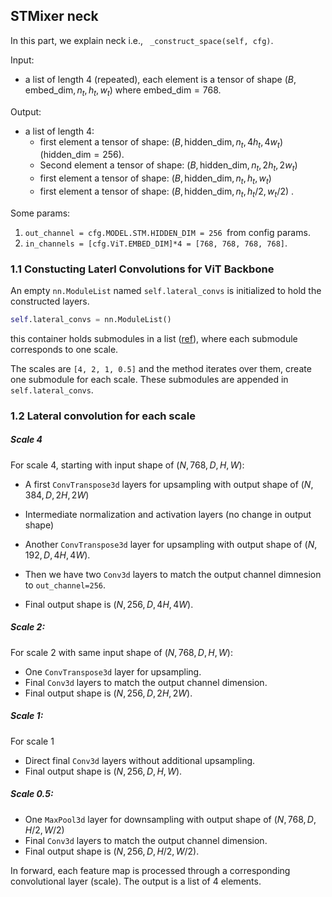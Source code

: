 ## STMixer neck

In this part, we explain neck  i.e., ` _construct_space(self, cfg)`.

Input:

* a list of length 4 (repeated), each element is a tensor of shape $(B, \text{embed_dim}, n_t,h_t,w_t)$ where $\text{embed_dim}=768$.

Output:

* a list of length 4:
  * first element a tensor of shape: $(B, \text{hidden_dim}, n_t, 4h_t, 4w_t)$ ($\text{hidden_dim} = 256$).
  * Second element a tensor of shape: $(B, \text{hidden_dim}, n_t, 2h_t, 2w_t)$ 
  * first element a tensor of shape: $(B, \text{hidden_dim}, n_t, h_t, w_t)$ 
  * first element a tensor of shape: $(B, \text{hidden_dim}, n_t, h_t/2, w_t/2)$ .

Some params:

1. `out_channel = cfg.MODEL.STM.HIDDEN_DIM = 256 `from config params.
2. `in_channels = [cfg.ViT.EMBED_DIM]*4 = [768, 768, 768, 768]`.

### 1.1 Constucting Laterl Convolutions for ViT Backbone

An empty `nn.ModuleList` named `self.lateral_convs` is initialized to hold the constructed layers.

```python
self.lateral_convs = nn.ModuleList()
```

this container holds submodules in a list ([ref](https://github.com/FrancescoSaverioZuppichini/Pytorch-how-and-when-to-use-Module-Sequential-ModuleList-and-ModuleDict)), where each submodule corresponds to one scale.

The scales are `[4, 2, 1, 0.5]` and the method iterates over them, create one submodule for each scale. These submodules are appended in `self.lateral_convs`.

### 1.2 Lateral convolution for each scale

##### Scale 4

For scale 4, starting with input shape of $(N, 768, D, H, W)$:

- A first `ConvTranspose3d` layers for upsampling with output shape of ($N, 384, D, 2H, 2W$)
- Intermediate normalization and activation layers (no change in output shape)
- Another `ConvTranspose3d` layer for upsampling with output shape of $(N, 192, D, 4H, 4W)$.

- Then we have two  `Conv3d` layers to match the output channel dimnesion to `out_channel=256`.
- Final output shape is $(N, 256, D, 4H, 4W)$.

##### Scale 2:

For scale 2 with same input shape of  $(N, 768, D, H, W)$:

- One `ConvTranspose3d` layer for upsampling.
- Final `Conv3d` layers to match the output channel dimension.
- Final output shape is $(N, 256, D, 2H, 2W)$.

##### Scale 1:

For scale 1

- Direct final `Conv3d` layers without additional upsampling.
- Final output shape is $(N, 256, D, H, W)$.

##### Scale 0.5:

- One `MaxPool3d` layer for downsampling with output shape of $(N, 768, D, H/2, W/2)$
- Final `Conv3d` layers to match the output channel dimension.
- Final output shape is $(N,256,D,H/2,W/2)$.

In forward, each feature map is processed through a corresponding convolutional layer (scale). The output is a list of 4 elements.

